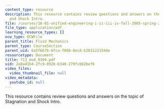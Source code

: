 ```yaml
---
content_type: resource
description: This resource contains review questions and answers on the topic of Stagnation
  and Shock Intro.
file: /courses/16-01-unified-engineering-i-ii-iii-iv-fall-2005-spring-2006/2a8a41b42fc9092bb340279fc662bef6_f13_mud_0304.pdf
file_type: application/pdf
learning_resource_types: []
ocw_type: OCWFile
parent_title: Fluid Mechanics
parent_type: CourseSection
parent_uid: 6a5f667b-6fca-f068-0ec8-b203122154de
resourcetype: Document
title: f13_mud_0304.pdf
uid: 2a8a41b4-2fc9-092b-b340-279fc662bef6
video_files:
  video_thumbnail_file: null
video_metadata:
  youtube_id: null
---
```

This resource contains review questions and answers on the topic of Stagnation and Shock Intro.

